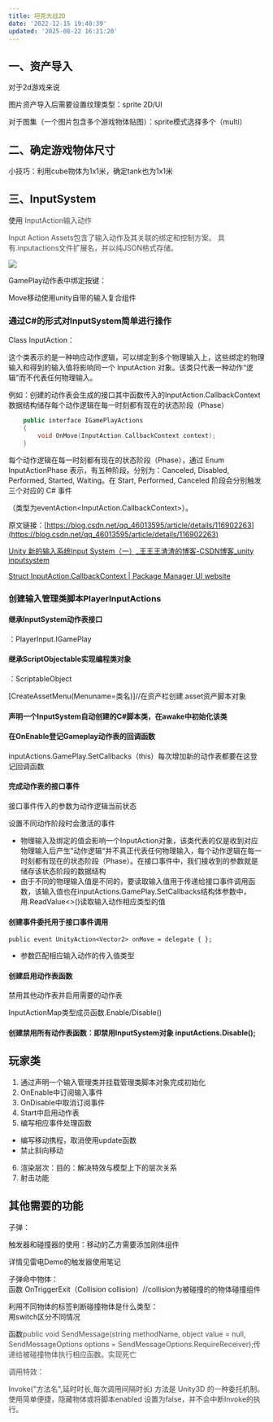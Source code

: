 ```yaml
---
title: 坦克大战2D
date: '2022-12-15 19:40:39'
updated: '2025-08-22 16:21:20'
---
```

## 一、资产导入
对于2d游戏来说

图片资产导入后需要设置纹理类型：sprite 2D/UI

对于图集（一个图片包含多个游戏物体贴图）：sprite模式选择多个（multi）

## 二、确定游戏物体尺寸
小技巧：利用cube物体为1x1米，确定tank也为1x1米

## 三、InputSystem
使用<font style="color:rgb(77, 77, 77);"> InputAction输入动作</font>

<font style="color:rgb(77, 77, 77);">Input Action Assets包含了输入动作及其关联的绑定和控制方案。 具有.inputactions文件扩展名，并以纯JSON格式存储。</font>

![](/images/3ca0dcca347d846bb817c5748afecc63.png)

GamePlay动作表中绑定按键：

Move移动使用unity自带的输入复合组件

### 通过C#的形式对InputSystem简单进行操作
Class InputAction：

这个类表示的是一种响应动作逻辑，可以绑定到多个物理输入上，这些绑定的物理输入和得到的输入值将影响同一个 InputAction 对象。该类只代表一种动作“逻辑”而不代表任何物理输入。

例如：创建的动作表会生成的接口其中函数传入的InputAction.CallbackContext 数据结构储存每个动作逻辑在每一时刻都有现在的状态阶段（Phase）

```cpp
    public interface IGamePlayActions
    {
        void OnMove(InputAction.CallbackContext context);
    }
```

每个动作逻辑在每一时刻都有现在的状态阶段（Phase），通过 Enum InputActionPhase 表示，有五种阶段。分别为：Canceled, Disabled, Performed, Started, Waiting。在 Start, Performed, Canceled 阶段会分别触发三个对应的 C# 事件

（类型为eventAction<InputAction.CallbackContext>）。



原文链接：[https://blog.csdn.net/qq_46013595/article/details/116902263](https://blog.csdn.net/qq_46013595/article/details/116902263)

[Unity 新的输入系统Input System（一）_王王王渣渣的博客-CSDN博客_unity inputsystem](https://blog.csdn.net/wangjiangrong/article/details/104020387#:~:text=%E6%AF%8F%E4%B8%AA%E4%BA%8B%E4%BB%B6%E7%9A%84%E6%96%B9%E6%B3%95%E9%83%BD%E9%9C%80%E8%A6%81%E4%B8%80%E4%B8%AAInputAction.CallbackContext%E5%8F%82%E6%95%B0%EF%BC%8C%E6%88%91%E4%BB%AC%E5%8F%AF%E4%BB%A5%E4%BB%8E%E4%B8%AD%E8%8E%B7%E5%8F%96%E4%B8%80%E4%BA%9B%E4%BA%8B%E4%BB%B6%E4%BF%A1%E6%81%AF%E3%80%82%20public,void%20OnMove%28InputAction.CallbackContext%20context%29)

[Struct InputAction.CallbackContext | Package Manager UI website](https://docs.unity3d.com/Packages/com.unity.inputsystem@0.9/api/UnityEngine.InputSystem.InputAction.CallbackContext.html)

### 创建输入管理类脚本PlayerInputActions
#### 继承InputSystem动作表接口
：PlayerInput.IGamePlay

#### 继承ScriptObjectable实现编程类对象
：ScriptableObject

[CreateAssetMenu(Menuname=类名)]//在资产栏创建.asset资产脚本对象

#### 声明一个InputSystem自动创建的C#脚本类，在awake中初始化该类
#### 在OnEnable登记Gameplay动作表的回调函数
inputActions.GamePlay.SetCallbacks（this）每次增加新的动作表都要在这登记回调函数

#### 完成动作表的接口事件
接口事件传入的参数为动作逻辑当前状态

设置不同动作阶段时会激活的事件

+ 物理输入及绑定的值会影响一个InputAction对象，该类代表的仅是收到对应物理输入后产生”动作逻辑“并不真正代表任何物理输入，每个动作逻辑在每一时刻都有现在的状态阶段（Phase）。在接口事件中，我们接收到的参数就是储存该状态阶段的数据结构
+ 由于不同的物理输入值是不同的，要读取输入值用于传递给接口事件调用函数，该输入值也在inputActions.GamePlay.SetCallbacks结构体参数中，用.ReadValue<>()读取输入动作相应类型的值

#### 创建事件委托用于接口事件调用
    public event UnityAction<Vector2> onMove = delegate { };

+ 参数匹配相应输入动作的传入值类型

#### 创建启用动作表函数
禁用其他动作表并启用需要的动作表

InputActionMap类型成员函数.Enable/Disable()

#### 创建禁用所有动作表函数：即禁用InputSystem对象 inputActions.Disable();
## 玩家类
1. 通过声明一个输入管理类并挂载管理类脚本对象完成初始化
2. OnEnable中订阅输入事件
3. OnDisable中取消订阅事件
4. Start中启用动作表
5. 编写相应事件处理函数
+ 编写移动携程，取消使用update函数
+ 禁止斜向移动
6. 渲染层次：目的：解决特效与模型上下的层次关系
7. 射击功能

## 其他需要的功能
子弹：

触发器和碰撞器的使用：移动的乙方需要添加刚体组件

详情见雷电Demo的触发器使用笔记

子弹命中物体：  
函数 OnTriggerExit（Collision collision）//collision为被碰撞的的物体碰撞组件

利用不同物体的标签判断碰撞物体是什么类型：  
用switch区分不同情况

函数<font style="color:rgb(77, 77, 77);">public void SendMessage(string methodName, object value = null, SendMessageOptions options = SendMessageOptions.RequireReceiver);传递给被碰撞物体执行相应函数。实现死亡</font>

<font style="color:rgb(77, 77, 77);"></font>

<font style="color:rgb(77, 77, 77);">调用特效：</font>

<font style="color:rgba(0, 0, 0, 0.75);">Invoke(</font><font style="color:rgba(0, 0, 0, 0.75);">"方法名",延时时长,每次调用间隔时长</font><font style="color:rgba(0, 0, 0, 0.75);">) 方法是 Unity3D 的一种委托机制。使用简单便捷，隐藏物体或将脚本enabled 设置为false，并不会中断Invoke的执行。 </font>











